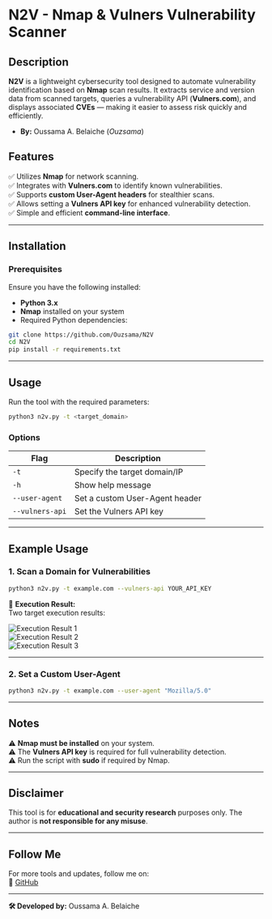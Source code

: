 
# **N2V - Nmap & Vulners Vulnerability Scanner**  

## **Description**  
**N2V** is a lightweight cybersecurity tool designed to automate vulnerability identification based on **Nmap** scan results. It extracts service and version data from scanned targets, queries a vulnerability API (**Vulners.com**), and displays associated **CVEs** — making it easier to assess risk quickly and efficiently.

- **By:** Oussama A. Belaiche (*Ouzsama*)  

## **Features**  
✅ Utilizes **Nmap** for network scanning.  
✅ Integrates with **Vulners.com** to identify known vulnerabilities.  
✅ Supports **custom User-Agent headers** for stealthier scans.  
✅ Allows setting a **Vulners API key** for enhanced vulnerability detection.  
✅ Simple and efficient **command-line interface**.  

---

## **Installation**  

### **Prerequisites**  
Ensure you have the following installed:  
- **Python 3.x**  
- **Nmap** installed on your system  
- Required Python dependencies:  

```bash
git clone https://github.com/Ouzsama/N2V
cd N2V
pip install -r requirements.txt
```

---

## **Usage**  
Run the tool with the required parameters:  

```bash
python3 n2v.py -t <target_domain>
```

### **Options**  
| Flag            | Description                           |
|----------------|--------------------------------------|
| `-t`          | Specify the target domain/IP         |
| `-h`          | Show help message                    |
| `--user-agent` | Set a custom User-Agent header      |
| `--vulners-api` | Set the Vulners API key            |

---

## **Example Usage**  

### **1. Scan a Domain for Vulnerabilities**  
```bash
python3 n2v.py -t example.com --vulners-api YOUR_API_KEY
```
📌 **Execution Result:**  
Two target execution results:  

![Execution Result 1](./src/assests/n2vimage.png)  
![Execution Result 2](./src/assests/n2vimage2.png)  
![Execution Result 3](./src/assests/n2vimage3.png)  

---

### **2. Set a Custom User-Agent**  
```bash
python3 n2v.py -t example.com --user-agent "Mozilla/5.0"
```


---

## **Notes**  
⚠️ **Nmap must be installed** on your system.  
⚠️ The **Vulners API key** is required for full vulnerability detection.  
⚠️ Run the script with **sudo** if required by Nmap.  

---

## **Disclaimer**  
This tool is for **educational and security research** purposes only. The author is **not responsible for any misuse**.  

---

## **Follow Me**  
For more tools and updates, follow me on:  
🔗 [GitHub](https://github.com/Ouzsama)  

---

**🛠 Developed by:** Oussama A. Belaiche


